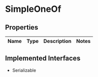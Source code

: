 

# SimpleOneOf


## Properties

| Name | Type | Description | Notes |
|------------ | ------------- | ------------- | -------------|


## Implemented Interfaces

* Serializable



